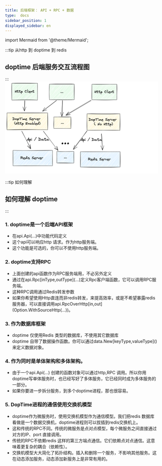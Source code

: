 ```yaml
---
title: 后端框架： API + RPC + 数据
type:  docs
sidebar_position: 1
displayed_sidebar: en
---
```


import Mermaid from '@theme/Mermaid';

:::tip 从http 到 doptime 到 redis
## doptime 后端服务交互流程图
:::
![doptime 后端服务交互流程图](image.png)


:::tip 如何理解
## 如何理解 doptime 
:::
### 1. doptime是一个后端API框架
- 在api.Api(...)中功能代码定义  
- 这个api可以响应http 请求。作为http服务端。
- 这个功能是可选的，你可以不使用http服务端。

### 2. doptime支持RPC 
- 上面创建的api函数作为RPC服务端用，不必另外定义
- 通过在api.Rpc\[inType,outType\](...)定义Rpc客户端函数，它可以调用RPC服务端。
- 这种RPC调用通过Redis转发参数
- 如果你希望使用Http直连而非redis转发，来提高效率，或是不希望暴露redis服务器，可以直接调用api.RpcOverHttp\[in,out\](Option.WithSourceHttp(...))。

### 3. 作为数据库框架
- doptime 仅使用Redis 类型的数据库，不使用其它数据库
- doptime 自带了数据操作函数。你可以通过data.New\[keyType,valueType\]()来定义数据对象。

### 4. 作为同时是单体架构和多体架构。
- 由于一个api.Api(...) 创建的函数对象可以通过http,RPC 调用。所以你用doptime写单体服务时，也已经写好了多体服务，它已经同时成为多体服务的一部分。
- 如果你要进一步拆分服务，到多个doptime进程，那也很容易。


### 5. DopTime进程的通信使用交换机模型
- doptime作为微服务时，使用交换机模型作为通信模型。我们把redis 数据库看做是一个数据交换机，doptime进程则可以拔插到redis交换机上。
- 这和传统的RPC不同。传统的微服务是点对点模型，每个微服务之间直接通过对方的IP、port 直接调用。
- 传统的RPC不依赖redis 这样的第三方端点通信。它们依赖点对点通信。这意味着更复杂的耦合（依赖性）。
- 交换机模型大大简化了拓扑结构。插入和删除一个服务，不影响其他服务。这在动态添加服务，动态添加新服务上是非常有用的。
